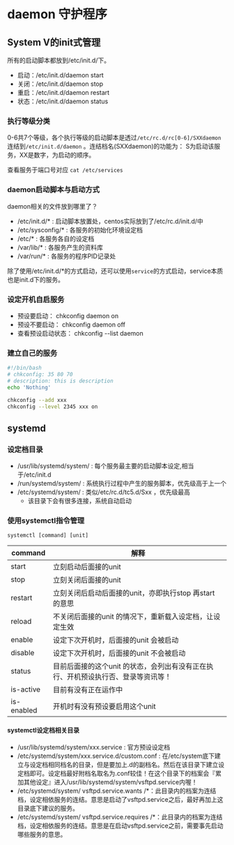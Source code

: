 # daemon 守护程序

## System V的init式管理
所有的启动脚本都放到/etc/init.d/下。

* 启动：/etc/init.d/daemon start
* 关闭：/etc/init.d/daemon stop
* 重启：/etc/init.d/daemon restart
* 状态：/etc/init.d/daemon status

### 执行等级分类
0-6共7个等级，各个执行等级的启动脚本是透过`/etc/rc.d/rc[0-6]/SXXdaemon`连结到`/etc/init.d/daemon` 。连结档名(SXXdaemon)的功能为： S为启动该服务，XX是数字，为启动的顺序。


查看服务于端口号对应
`cat /etc/services`

### daemon启动脚本与启动方式
daemon相关的文件放到哪里了？
* /etc/init.d/* : 启动脚本放置处，centos实际放到了/etc/rc.d/init.d/中
* /etc/sysconfig/* : 各服务的初始化环境设定档
* /etc/* : 各服务各自的设定档
* /var/lib/* : 各服务产生的资料库
* /var/run/* : 各服务的程序PID记录处

除了使用/etc/init.d/*的方式启动，还可以使用`service`的方式启动，service本质也是init.d下的服务。

### 设定开机自启服务
* 预设要启动： chkconfig daemon on
* 预设不要启动： chkconfig daemon off
* 查看预设启动状态： chkconfig --list daemon

### 建立自己的服务
```bash
#!/bin/bash
# chkconfig: 35 80 70
# description: this is description
echo 'Nothing'
```

```bash
chkconfig --add xxx
chkconfig --level 2345 xxx on
```

## systemd
### 设定档目录
* /usr/lib/systemd/system/ : 每个服务最主要的启动脚本设定,相当于/etc/init.d
* /run/systemd/system/ : 系统执行过程中产生的服务脚本，优先级高于上一个
* /etc/systemd/system/ : 类似/etc/rc.d/tc5.d/Sxx ，优先级最高
    * 该目录下会有很多连接，系统自动启动

### 使用systemctl指令管理

`systemctl [command] [unit]`

command | 解释
----- | -----
start | 立刻启动后面接的unit
stop | 立刻关闭后面接的unit
restart | 立刻关闭后启动后面接的unit，亦即执行stop 再start 的意思
reload | 不关闭后面接的unit 的情况下，重新载入设定档，让设定生效
enable | 设定下次开机时，后面接的unit 会被启动
disable | 设定下次开机时，后面接的unit 不会被启动
status | 目前后面接的这个unit 的状态，会列出有没有正在执行、开机预设执行否、登录等资讯等！
is-active | 目前有没有正在运作中
is-enabled | 开机时有没有预设要启用这个unit

#### systemctl设定档相关目录
* /usr/lib/systemd/system/xxx.service : 官方预设设定档
* /etc/systemd/system/xxx.service.d/custom.conf : 在/etc/system底下建立与设定档相同档名的目录，但是要加上.d的副档名。然后在该目录下建立设定档即可。设定档最好附档名取名为.conf较佳！在这个目录下的档案会『累加其他设定』进入/usr/lib/systemd/system/vsftpd.service内喔！
* /etc/systemd/system/ vsftpd.service.wants /*：此目录内的档案为连结档，设定相依服务的连结。意思是启动了vsftpd.service之后，最好再加上这目录底下建议的服务。
* /etc/systemd/system/ vsftpd.service.requires /*：此目录内的档案为连结档，设定相依服务的连结。意思是在启动vsftpd.service之前，需要事先启动哪些服务的意思。
